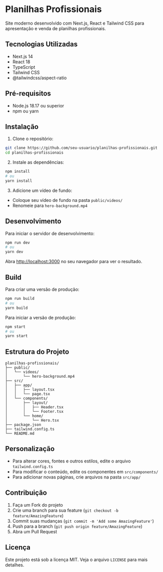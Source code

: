 # Planilhas Profissionais

Site moderno desenvolvido com Next.js, React e Tailwind CSS para apresentação e venda de planilhas profissionais.

## Tecnologias Utilizadas

- Next.js 14
- React 18
- TypeScript
- Tailwind CSS
- @tailwindcss/aspect-ratio

## Pré-requisitos

- Node.js 18.17 ou superior
- npm ou yarn

## Instalação

1. Clone o repositório:
```bash
git clone https://github.com/seu-usuario/planilhas-profissionais.git
cd planilhas-profissionais
```

2. Instale as dependências:
```bash
npm install
# ou
yarn install
```

3. Adicione um vídeo de fundo:
- Coloque seu vídeo de fundo na pasta `public/videos/`
- Renomeie para `hero-background.mp4`

## Desenvolvimento

Para iniciar o servidor de desenvolvimento:

```bash
npm run dev
# ou
yarn dev
```

Abra [http://localhost:3000](http://localhost:3000) no seu navegador para ver o resultado.

## Build

Para criar uma versão de produção:

```bash
npm run build
# ou
yarn build
```

Para iniciar a versão de produção:

```bash
npm start
# ou
yarn start
```

## Estrutura do Projeto

```
planilhas-profissionais/
├── public/
│   └── videos/
│       └── hero-background.mp4
├── src/
│   ├── app/
│   │   ├── layout.tsx
│   │   └── page.tsx
│   └── components/
│       ├── layout/
│       │   ├── Header.tsx
│       │   └── Footer.tsx
│       └── home/
│           └── Hero.tsx
├── package.json
├── tailwind.config.ts
└── README.md
```

## Personalização

- Para alterar cores, fontes e outros estilos, edite o arquivo `tailwind.config.ts`
- Para modificar o conteúdo, edite os componentes em `src/components/`
- Para adicionar novas páginas, crie arquivos na pasta `src/app/`

## Contribuição

1. Faça um Fork do projeto
2. Crie uma branch para sua feature (`git checkout -b feature/AmazingFeature`)
3. Commit suas mudanças (`git commit -m 'Add some AmazingFeature'`)
4. Push para a branch (`git push origin feature/AmazingFeature`)
5. Abra um Pull Request

## Licença

Este projeto está sob a licença MIT. Veja o arquivo `LICENSE` para mais detalhes. 